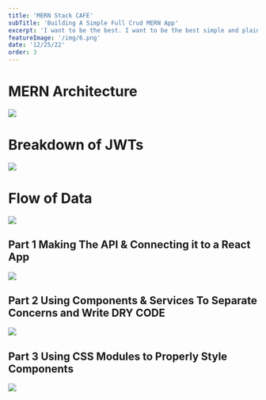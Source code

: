 ```yaml
---
title: 'MERN Stack CAFE'
subTitle: 'Building A Simple Full Crud MERN App'
excerpt: 'I want to be the best. I want to be the best simple and plain, thats what drives me - Kobe Bryant'
featureImage: '/img/6.png'
date: '12/25/22'
order: 3
---
```


# MERN Architecture
![](/img/mern.jpg)


# Breakdown of JWTs
![](https://i.imgur.com/IXByEPP.png)

# Flow of Data
![](/img/mern2.png)


## Part 1 Making The API & Connecting it to a React App

![](/img/6.png)

## Part 2 Using Components & Services To Separate Concerns and Write DRY CODE

![](/img/7.png)

## Part 3 Using CSS Modules to Properly Style Components

![](/img/8.png)
